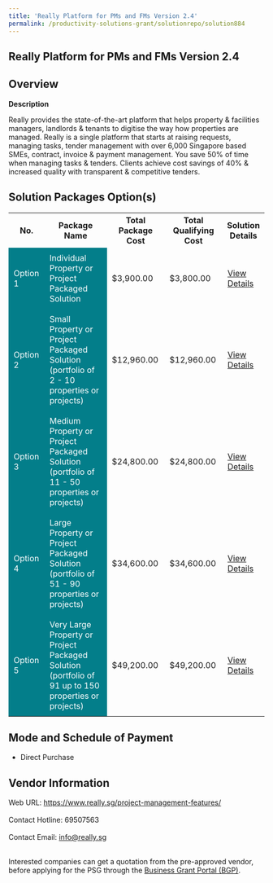 ```yaml
---
title: 'Really Platform for PMs and FMs Version 2.4'
permalink: /productivity-solutions-grant/solutionrepo/solution884
---
```


## Really Platform for PMs and FMs Version 2.4

## Overview

**Description**

Really provides the state-of-the-art platform that helps property & facilities managers, landlords & tenants to digitise the way how properties are managed. Really is a single platform that starts at raising requests, managing tasks, tender management with over 6,000 Singapore based SMEs, contract, invoice & payment management. You save 50% of time when managing tasks & tenders. Clients achieve cost savings of 40% & increased quality with transparent & competitive tenders.

## Solution Packages Option(s)

<table>
<tr>
<th><b>No.</b></th>
<th><b>Package Name</b></th>
<th><b>Total Package Cost</b></th>
<th><b>Total Qualifying Cost</b></th>
<th><b>Solution Details</b></th>
</tr>
<tr>
<td style='padding: 10px; background-color: #037E8A; color: #FFFFFF;'>Option 1</td>
<td style='padding: 10px; background-color: #037E8A; color: #FFFFFF;'>Individual Property or Project Packaged Solution</td>
<td style='padding: 10px;'>$3,900.00</td>
<td style='padding: 10px;'>$3,800.00</td>
<td style='padding: 10px;'><a href='/images/psg/Really_20200287_Desensitised_Annex_3_Part_1.pdf' target='_blank'>View Details</a></td>
</tr>
<tr>
<td style='padding: 10px; background-color: #037E8A; color: #FFFFFF;'>Option 2</td>
<td style='padding: 10px; background-color: #037E8A; color: #FFFFFF;'>Small Property or Project Packaged Solution (portfolio of 2 - 10 properties or projects)</td>
<td style='padding: 10px;'>$12,960.00</td>
<td style='padding: 10px;'>$12,960.00</td>
<td style='padding: 10px;'><a href='/images/psg/Really_20200287_Desensitised_Annex_3_Part_2.pdf' target='_blank'>View Details</a></td>
</tr>
<tr>
<td style='padding: 10px; background-color: #037E8A; color: #FFFFFF;'>Option 3</td>
<td style='padding: 10px; background-color: #037E8A; color: #FFFFFF;'>Medium Property or Project Packaged Solution (portfolio of 11 - 50 properties or projects)</td>
<td style='padding: 10px;'>$24,800.00</td>
<td style='padding: 10px;'>$24,800.00</td>
<td style='padding: 10px;'><a href='/images/psg/Really_20200287_Desensitised_Annex_3_Part_3.pdf' target='_blank'>View Details</a></td>
</tr>
<tr>
<td style='padding: 10px; background-color: #037E8A; color: #FFFFFF;'>Option 4</td>
<td style='padding: 10px; background-color: #037E8A; color: #FFFFFF;'>Large Property or Project Packaged Solution (portfolio of 51 - 90 properties or projects)</td>
<td style='padding: 10px;'>$34,600.00</td>
<td style='padding: 10px;'>$34,600.00</td>
<td style='padding: 10px;'><a href='/images/psg/Really_20200287_Desensitised_Annex_3_Part_4.pdf' target='_blank'>View Details</a></td>
</tr>
<tr>
<td style='padding: 10px; background-color: #037E8A; color: #FFFFFF;'>Option 5</td>
<td style='padding: 10px; background-color: #037E8A; color: #FFFFFF;'>Very Large Property or Project Packaged Solution (portfolio of 91 up to 150 properties or projects)</td>
<td style='padding: 10px;'>$49,200.00</td>
<td style='padding: 10px;'>$49,200.00</td>
<td style='padding: 10px;'><a href='/images/psg/Really_20200287_Desensitised_Annex_3_Part_5.pdf' target='_blank'>View Details</a></td>
</tr>
</table>

## Mode and Schedule of Payment

 - Direct Purchase

## Vendor Information

 Web URL: https://www.really.sg/project-management-features/ <br><br>Contact Hotline: 69507563 <br><br>Contact Email: info@really.sg <br><br>

Interested companies can get a quotation from the pre-approved vendor, before applying for the PSG through the <a href='https://www.businessgrants.gov.sg/' target='_blank' rel='noopener'>Business Grant Portal (BGP)</a>.

<script src="/jquery/resize-tables.js"></script>

